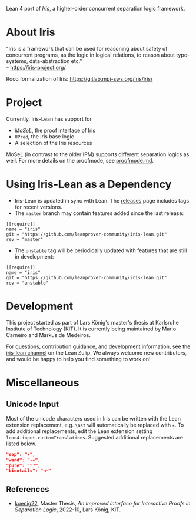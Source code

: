Lean 4 port of *Iris*, a higher-order concurrent separation logic framework.

# About Iris

"Iris is a framework that can be used for reasoning about safety of concurrent programs, as the logic in logical relations, to reason about type-systems, data-abstraction etc."<br>
– https://iris-project.org/

Rocq formalization of Iris: https://gitlab.mpi-sws.org/iris/iris/

# Project

Currently, Iris-Lean has support for 
- *MoSeL*, the proof interface of Iris
- `UPred`, the Iris base logic
- A selection of the Iris resources

MoSeL (in contrast to the older IPM) supports different separation logics as well. For more details on the proofmode, see [proofmode.md](proofmode.md).

# Using Iris-Lean as a Dependency

- Iris-Lean is updated in sync with Lean. The [releases](https://github.com/leanprover-community/iris-lean/releases) page includes tags for recent versions.
- The `master` branch may contain features added since the last release:
```
[[require]]
name = "iris"
git = "https://github.com/leanprover-community/iris-lean.git"
rev = "master"
```
- The `unstable` tag will be periodically updated with features that are still in development:
```
[[require]]
name = "iris"
git = "https://github.com/leanprover-community/iris-lean.git"
rev = "unstable"
```

# Development

This project started as part of Lars König's master's thesis at Karlsruhe Institute of Technology (KIT). It is currently being maintained by Mario Carneiro and Markus de Medeiros. 

For questions, contribution guidance, and development information, see the [iris-lean channel](https://leanprover.zulipchat.com/#narrow/channel/490604-iris-lean) on the Lean Zulip. We always welcome new contributors, and would be happy to help you find something to work on!


# Miscellaneous

## Unicode Input

Most of the unicode characters used in Iris can be written with the Lean extension replacement, e.g. `\ast` will automatically be replaced with `∗`. To add additional replacements, edit the Lean extension setting `lean4.input.customTranslations`. Suggested additional replacements are listed below.

```json
"sep": "∗",
"wand": "-∗",
"pure": "⌜⌝",
"bientails": "⊣⊢"
```

## References

- [koenig22](https://pp.ipd.kit.edu/uploads/publikationen/koenig22masterarbeit.pdf), Master Thesis, *An Improved Interface for Interactive Proofs in Separation Logic*, 2022-10, Lars König, KIT.
